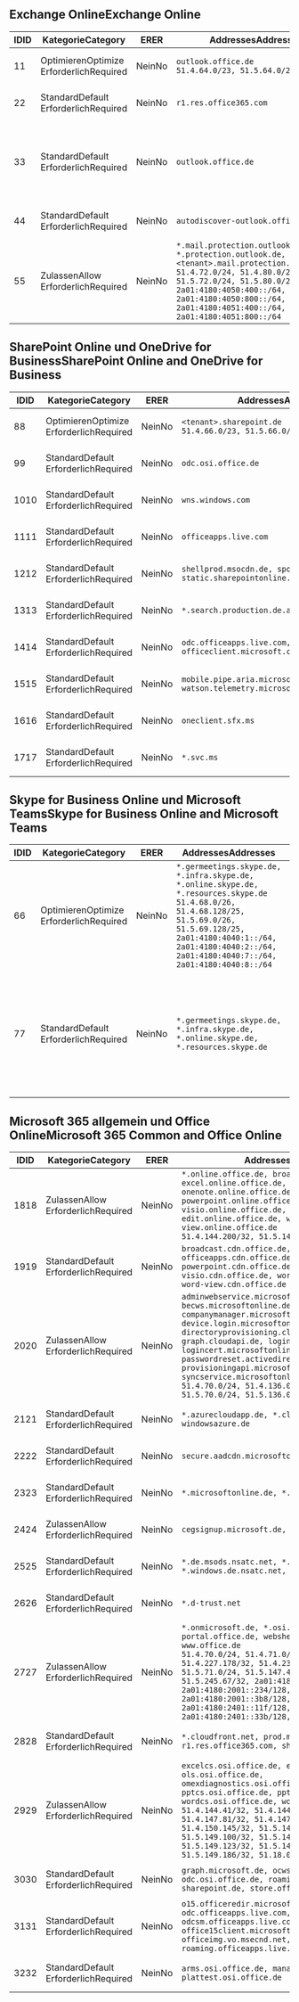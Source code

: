 <!--THIS FILE IS AUTOMATICALLY GENERATED. MANUAL CHANGES WILL BE OVERWRITTEN.-->
<!--Please contact the Office 365 Endpoints team with any questions.-->
<!--Germany endpoints version 2018102900-->
<!--File generated 2018-10-29 14:00:48.2245-->

## <a name="exchange-online"></a><span data-ttu-id="99698-101">Exchange Online</span><span class="sxs-lookup"><span data-stu-id="99698-101">Exchange Online</span></span>

<span data-ttu-id="99698-102">ID</span><span class="sxs-lookup"><span data-stu-id="99698-102">ID</span></span> | <span data-ttu-id="99698-103">Kategorie</span><span class="sxs-lookup"><span data-stu-id="99698-103">Category</span></span> | <span data-ttu-id="99698-104">ER</span><span class="sxs-lookup"><span data-stu-id="99698-104">ER</span></span> | <span data-ttu-id="99698-105">Addresses</span><span class="sxs-lookup"><span data-stu-id="99698-105">Addresses</span></span> | <span data-ttu-id="99698-106">Ports</span><span class="sxs-lookup"><span data-stu-id="99698-106">Ports</span></span>
-- | -------------------- | -- | ------------------------------------------------------------------------------------------------------------------------------------------------------------------------------------------------------------------------------------------------------------ | -------------------------------
<span data-ttu-id="99698-107">1</span><span class="sxs-lookup"><span data-stu-id="99698-107">1</span></span> | <span data-ttu-id="99698-108">Optimieren</span><span class="sxs-lookup"><span data-stu-id="99698-108">Optimize</span></span><BR><span data-ttu-id="99698-109">Erforderlich</span><span class="sxs-lookup"><span data-stu-id="99698-109">Required</span></span> | <span data-ttu-id="99698-110">Nein</span><span class="sxs-lookup"><span data-stu-id="99698-110">No</span></span> | `outlook.office.de`<BR>`51.4.64.0/23, 51.5.64.0/23` | <span data-ttu-id="99698-111">**TCP:** 443, 80</span><span class="sxs-lookup"><span data-stu-id="99698-111">**TCP:** 443, 80</span></span>
<span data-ttu-id="99698-112">2</span><span class="sxs-lookup"><span data-stu-id="99698-112">2</span></span> | <span data-ttu-id="99698-113">Standard</span><span class="sxs-lookup"><span data-stu-id="99698-113">Default</span></span><BR><span data-ttu-id="99698-114">Erforderlich</span><span class="sxs-lookup"><span data-stu-id="99698-114">Required</span></span> | <span data-ttu-id="99698-115">Nein</span><span class="sxs-lookup"><span data-stu-id="99698-115">No</span></span> | `r1.res.office365.com` | <span data-ttu-id="99698-116">**TCP:** 443, 80</span><span class="sxs-lookup"><span data-stu-id="99698-116">**TCP:** 443, 80</span></span>
<span data-ttu-id="99698-117">3</span><span class="sxs-lookup"><span data-stu-id="99698-117">3</span></span> | <span data-ttu-id="99698-118">Standard</span><span class="sxs-lookup"><span data-stu-id="99698-118">Default</span></span><BR><span data-ttu-id="99698-119">Erforderlich</span><span class="sxs-lookup"><span data-stu-id="99698-119">Required</span></span> | <span data-ttu-id="99698-120">Nein</span><span class="sxs-lookup"><span data-stu-id="99698-120">No</span></span> | `outlook.office.de` | <span data-ttu-id="99698-121">**TCP:** 143, 25, 587, 993, 995</span><span class="sxs-lookup"><span data-stu-id="99698-121">**TCP:** 143, 25, 587, 993, 995</span></span>
<span data-ttu-id="99698-122">4</span><span class="sxs-lookup"><span data-stu-id="99698-122">4</span></span> | <span data-ttu-id="99698-123">Standard</span><span class="sxs-lookup"><span data-stu-id="99698-123">Default</span></span><BR><span data-ttu-id="99698-124">Erforderlich</span><span class="sxs-lookup"><span data-stu-id="99698-124">Required</span></span> | <span data-ttu-id="99698-125">Nein</span><span class="sxs-lookup"><span data-stu-id="99698-125">No</span></span> | `autodiscover-outlook.office.de` | <span data-ttu-id="99698-126">**TCP:** 443, 80</span><span class="sxs-lookup"><span data-stu-id="99698-126">**TCP:** 443, 80</span></span>
<span data-ttu-id="99698-127">5</span><span class="sxs-lookup"><span data-stu-id="99698-127">5</span></span> | <span data-ttu-id="99698-128">Zulassen</span><span class="sxs-lookup"><span data-stu-id="99698-128">Allow</span></span><BR><span data-ttu-id="99698-129">Erforderlich</span><span class="sxs-lookup"><span data-stu-id="99698-129">Required</span></span> | <span data-ttu-id="99698-130">Nein</span><span class="sxs-lookup"><span data-stu-id="99698-130">No</span></span> | `*.mail.protection.outlook.de, *.protection.outlook.de, <tenant>.mail.protection.outlook.de`<BR>`51.4.72.0/24, 51.4.80.0/27, 51.5.72.0/24, 51.5.80.0/27, 2a01:4180:4050:400::/64, 2a01:4180:4050:800::/64, 2a01:4180:4051:400::/64, 2a01:4180:4051:800::/64` | <span data-ttu-id="99698-131">**TCP:** 25, 443</span><span class="sxs-lookup"><span data-stu-id="99698-131">**TCP:** 25, 443</span></span>

## <a name="sharepoint-online-and-onedrive-for-business"></a><span data-ttu-id="99698-132">SharePoint Online und OneDrive for Business</span><span class="sxs-lookup"><span data-stu-id="99698-132">SharePoint Online and OneDrive for Business</span></span>

<span data-ttu-id="99698-133">ID</span><span class="sxs-lookup"><span data-stu-id="99698-133">ID</span></span> | <span data-ttu-id="99698-134">Kategorie</span><span class="sxs-lookup"><span data-stu-id="99698-134">Category</span></span> | <span data-ttu-id="99698-135">ER</span><span class="sxs-lookup"><span data-stu-id="99698-135">ER</span></span> | <span data-ttu-id="99698-136">Addresses</span><span class="sxs-lookup"><span data-stu-id="99698-136">Addresses</span></span> | <span data-ttu-id="99698-137">Ports</span><span class="sxs-lookup"><span data-stu-id="99698-137">Ports</span></span>
-- | -------------------- | -- | ------------------------------------------------------------------------------ | ----------------
<span data-ttu-id="99698-138">8</span><span class="sxs-lookup"><span data-stu-id="99698-138">8</span></span> | <span data-ttu-id="99698-139">Optimieren</span><span class="sxs-lookup"><span data-stu-id="99698-139">Optimize</span></span><BR><span data-ttu-id="99698-140">Erforderlich</span><span class="sxs-lookup"><span data-stu-id="99698-140">Required</span></span> | <span data-ttu-id="99698-141">Nein</span><span class="sxs-lookup"><span data-stu-id="99698-141">No</span></span> | `<tenant>.sharepoint.de`<BR>`51.4.66.0/23, 51.5.66.0/23` | <span data-ttu-id="99698-142">**TCP:** 443, 80</span><span class="sxs-lookup"><span data-stu-id="99698-142">**TCP:** 443, 80</span></span>
<span data-ttu-id="99698-143">9</span><span class="sxs-lookup"><span data-stu-id="99698-143">9</span></span> | <span data-ttu-id="99698-144">Standard</span><span class="sxs-lookup"><span data-stu-id="99698-144">Default</span></span><BR><span data-ttu-id="99698-145">Erforderlich</span><span class="sxs-lookup"><span data-stu-id="99698-145">Required</span></span> | <span data-ttu-id="99698-146">Nein</span><span class="sxs-lookup"><span data-stu-id="99698-146">No</span></span> | `odc.osi.office.de` | <span data-ttu-id="99698-147">**TCP:** 443, 80</span><span class="sxs-lookup"><span data-stu-id="99698-147">**TCP:** 443, 80</span></span>
<span data-ttu-id="99698-148">10</span><span class="sxs-lookup"><span data-stu-id="99698-148">10</span></span> | <span data-ttu-id="99698-149">Standard</span><span class="sxs-lookup"><span data-stu-id="99698-149">Default</span></span><BR><span data-ttu-id="99698-150">Erforderlich</span><span class="sxs-lookup"><span data-stu-id="99698-150">Required</span></span> | <span data-ttu-id="99698-151">Nein</span><span class="sxs-lookup"><span data-stu-id="99698-151">No</span></span> | `wns.windows.com` | <span data-ttu-id="99698-152">**TCP:** 443, 80</span><span class="sxs-lookup"><span data-stu-id="99698-152">**TCP:** 443, 80</span></span>
<span data-ttu-id="99698-153">11</span><span class="sxs-lookup"><span data-stu-id="99698-153">11</span></span> | <span data-ttu-id="99698-154">Standard</span><span class="sxs-lookup"><span data-stu-id="99698-154">Default</span></span><BR><span data-ttu-id="99698-155">Erforderlich</span><span class="sxs-lookup"><span data-stu-id="99698-155">Required</span></span> | <span data-ttu-id="99698-156">Nein</span><span class="sxs-lookup"><span data-stu-id="99698-156">No</span></span> | `officeapps.live.com` | <span data-ttu-id="99698-157">**TCP:** 443, 80</span><span class="sxs-lookup"><span data-stu-id="99698-157">**TCP:** 443, 80</span></span>
<span data-ttu-id="99698-158">12</span><span class="sxs-lookup"><span data-stu-id="99698-158">12</span></span> | <span data-ttu-id="99698-159">Standard</span><span class="sxs-lookup"><span data-stu-id="99698-159">Default</span></span><BR><span data-ttu-id="99698-160">Erforderlich</span><span class="sxs-lookup"><span data-stu-id="99698-160">Required</span></span> | <span data-ttu-id="99698-161">Nein</span><span class="sxs-lookup"><span data-stu-id="99698-161">No</span></span> | `shellprod.msocdn.de, spoprod-a.akamaihd.net, static.sharepointonline.com` | <span data-ttu-id="99698-162">**TCP:** 443, 80</span><span class="sxs-lookup"><span data-stu-id="99698-162">**TCP:** 443, 80</span></span>
<span data-ttu-id="99698-163">13</span><span class="sxs-lookup"><span data-stu-id="99698-163">13</span></span> | <span data-ttu-id="99698-164">Standard</span><span class="sxs-lookup"><span data-stu-id="99698-164">Default</span></span><BR><span data-ttu-id="99698-165">Erforderlich</span><span class="sxs-lookup"><span data-stu-id="99698-165">Required</span></span> | <span data-ttu-id="99698-166">Nein</span><span class="sxs-lookup"><span data-stu-id="99698-166">No</span></span> | `*.search.production.de.azuretrafficmanager.de` | <span data-ttu-id="99698-167">**TCP:** 443</span><span class="sxs-lookup"><span data-stu-id="99698-167">**TCP:** 443</span></span>
<span data-ttu-id="99698-168">14</span><span class="sxs-lookup"><span data-stu-id="99698-168">14</span></span> | <span data-ttu-id="99698-169">Standard</span><span class="sxs-lookup"><span data-stu-id="99698-169">Default</span></span><BR><span data-ttu-id="99698-170">Erforderlich</span><span class="sxs-lookup"><span data-stu-id="99698-170">Required</span></span> | <span data-ttu-id="99698-171">Nein</span><span class="sxs-lookup"><span data-stu-id="99698-171">No</span></span> | `odc.officeapps.live.com, officeclient.microsoft.com` | <span data-ttu-id="99698-172">**TCP:** 443, 80</span><span class="sxs-lookup"><span data-stu-id="99698-172">**TCP:** 443, 80</span></span>
<span data-ttu-id="99698-173">15</span><span class="sxs-lookup"><span data-stu-id="99698-173">15</span></span> | <span data-ttu-id="99698-174">Standard</span><span class="sxs-lookup"><span data-stu-id="99698-174">Default</span></span><BR><span data-ttu-id="99698-175">Erforderlich</span><span class="sxs-lookup"><span data-stu-id="99698-175">Required</span></span> | <span data-ttu-id="99698-176">Nein</span><span class="sxs-lookup"><span data-stu-id="99698-176">No</span></span> | `mobile.pipe.aria.microsoft.com, ssw.live.com, watson.telemetry.microsoft.com` | <span data-ttu-id="99698-177">**TCP:** 443, 80</span><span class="sxs-lookup"><span data-stu-id="99698-177">**TCP:** 443, 80</span></span>
<span data-ttu-id="99698-178">16</span><span class="sxs-lookup"><span data-stu-id="99698-178">16</span></span> | <span data-ttu-id="99698-179">Standard</span><span class="sxs-lookup"><span data-stu-id="99698-179">Default</span></span><BR><span data-ttu-id="99698-180">Erforderlich</span><span class="sxs-lookup"><span data-stu-id="99698-180">Required</span></span> | <span data-ttu-id="99698-181">Nein</span><span class="sxs-lookup"><span data-stu-id="99698-181">No</span></span> | `oneclient.sfx.ms` | <span data-ttu-id="99698-182">**TCP:** 443, 80</span><span class="sxs-lookup"><span data-stu-id="99698-182">**TCP:** 443, 80</span></span>
<span data-ttu-id="99698-183">17</span><span class="sxs-lookup"><span data-stu-id="99698-183">17</span></span> | <span data-ttu-id="99698-184">Standard</span><span class="sxs-lookup"><span data-stu-id="99698-184">Default</span></span><BR><span data-ttu-id="99698-185">Erforderlich</span><span class="sxs-lookup"><span data-stu-id="99698-185">Required</span></span> | <span data-ttu-id="99698-186">Nein</span><span class="sxs-lookup"><span data-stu-id="99698-186">No</span></span> | `*.svc.ms` | <span data-ttu-id="99698-187">**TCP:** 443, 80</span><span class="sxs-lookup"><span data-stu-id="99698-187">**TCP:** 443, 80</span></span>

## <a name="skype-for-business-online-and-microsoft-teams"></a><span data-ttu-id="99698-188">Skype for Business Online und Microsoft Teams</span><span class="sxs-lookup"><span data-stu-id="99698-188">Skype for Business Online and Microsoft Teams</span></span>

<span data-ttu-id="99698-189">ID</span><span class="sxs-lookup"><span data-stu-id="99698-189">ID</span></span> | <span data-ttu-id="99698-190">Kategorie</span><span class="sxs-lookup"><span data-stu-id="99698-190">Category</span></span> | <span data-ttu-id="99698-191">ER</span><span class="sxs-lookup"><span data-stu-id="99698-191">ER</span></span> | <span data-ttu-id="99698-192">Addresses</span><span class="sxs-lookup"><span data-stu-id="99698-192">Addresses</span></span> | <span data-ttu-id="99698-193">Ports</span><span class="sxs-lookup"><span data-stu-id="99698-193">Ports</span></span>
-- | -------------------- | -- | ----------------------------------------------------------------------------------------------------------------------------------------------------------------------------------------------------------------------------------------------- | --------------------------------------------------
<span data-ttu-id="99698-194">6</span><span class="sxs-lookup"><span data-stu-id="99698-194">6</span></span> | <span data-ttu-id="99698-195">Optimieren</span><span class="sxs-lookup"><span data-stu-id="99698-195">Optimize</span></span><BR><span data-ttu-id="99698-196">Erforderlich</span><span class="sxs-lookup"><span data-stu-id="99698-196">Required</span></span> | <span data-ttu-id="99698-197">Nein</span><span class="sxs-lookup"><span data-stu-id="99698-197">No</span></span> | `*.germeetings.skype.de, *.infra.skype.de, *.online.skype.de, *.resources.skype.de`<BR>`51.4.68.0/26, 51.4.68.128/25, 51.5.69.0/26, 51.5.69.128/25, 2a01:4180:4040:1::/64, 2a01:4180:4040:2::/64, 2a01:4180:4040:7::/64, 2a01:4180:4040:8::/64` | <span data-ttu-id="99698-198">**TCP:** 443, 80</span><span class="sxs-lookup"><span data-stu-id="99698-198">**TCP:** 443, 80</span></span><BR><span data-ttu-id="99698-199">**UDP:** 3478</span><span class="sxs-lookup"><span data-stu-id="99698-199">**UDP:** 3478</span></span>
<span data-ttu-id="99698-200">7</span><span class="sxs-lookup"><span data-stu-id="99698-200">7</span></span> | <span data-ttu-id="99698-201">Standard</span><span class="sxs-lookup"><span data-stu-id="99698-201">Default</span></span><BR><span data-ttu-id="99698-202">Erforderlich</span><span class="sxs-lookup"><span data-stu-id="99698-202">Required</span></span> | <span data-ttu-id="99698-203">Nein</span><span class="sxs-lookup"><span data-stu-id="99698-203">No</span></span> | `*.germeetings.skype.de, *.infra.skype.de, *.online.skype.de, *.resources.skype.de` | <span data-ttu-id="99698-204">**TCP:** 5061, 50000-59999</span><span class="sxs-lookup"><span data-stu-id="99698-204">**TCP:** 5061, 50000-59999</span></span><BR><span data-ttu-id="99698-205">**UDP:** 50000-59999</span><span class="sxs-lookup"><span data-stu-id="99698-205">**UDP:** 50000-59999</span></span>

## <a name="microsoft-365-common-and-office-online"></a><span data-ttu-id="99698-206">Microsoft 365 allgemein und Office Online</span><span class="sxs-lookup"><span data-stu-id="99698-206">Microsoft 365 Common and Office Online</span></span>

<span data-ttu-id="99698-207">ID</span><span class="sxs-lookup"><span data-stu-id="99698-207">ID</span></span> | <span data-ttu-id="99698-208">Kategorie</span><span class="sxs-lookup"><span data-stu-id="99698-208">Category</span></span> | <span data-ttu-id="99698-209">ER</span><span class="sxs-lookup"><span data-stu-id="99698-209">ER</span></span> | <span data-ttu-id="99698-210">Addresses</span><span class="sxs-lookup"><span data-stu-id="99698-210">Addresses</span></span> | <span data-ttu-id="99698-211">Ports</span><span class="sxs-lookup"><span data-stu-id="99698-211">Ports</span></span>
-- | ------------------- | -- | ---------------------------------------------------------------------------------------------------------------------------------------------------------------------------------------------------------------------------------------------------------------------------------------------------------------------------------------------------------------------------------------------------------------------------------------------------------------------------------- | ----------------
<span data-ttu-id="99698-212">18</span><span class="sxs-lookup"><span data-stu-id="99698-212">18</span></span> | <span data-ttu-id="99698-213">Zulassen</span><span class="sxs-lookup"><span data-stu-id="99698-213">Allow</span></span><BR><span data-ttu-id="99698-214">Erforderlich</span><span class="sxs-lookup"><span data-stu-id="99698-214">Required</span></span> | <span data-ttu-id="99698-215">Nein</span><span class="sxs-lookup"><span data-stu-id="99698-215">No</span></span> | `*.online.office.de, broadcast.online.office.de, excel.online.office.de, onenote.online.office.de, powerpoint.online.office.de, visio.online.office.de, word-edit.online.office.de, word-view.online.office.de`<BR>`51.4.144.200/32, 51.5.149.3/32, 51.18.16.0/23` | <span data-ttu-id="99698-216">**TCP:** 443</span><span class="sxs-lookup"><span data-stu-id="99698-216">**TCP:** 443</span></span>
<span data-ttu-id="99698-217">19</span><span class="sxs-lookup"><span data-stu-id="99698-217">19</span></span> | <span data-ttu-id="99698-218">Standard</span><span class="sxs-lookup"><span data-stu-id="99698-218">Default</span></span><BR><span data-ttu-id="99698-219">Erforderlich</span><span class="sxs-lookup"><span data-stu-id="99698-219">Required</span></span> | <span data-ttu-id="99698-220">Nein</span><span class="sxs-lookup"><span data-stu-id="99698-220">No</span></span> | `broadcast.cdn.office.de, excel.cdn.office.de, officeapps.cdn.office.de, onenote.cdn.office.de, powerpoint.cdn.office.de, view.cdn.office.de, visio.cdn.office.de, word-edit.cdn.office.de, word-view.cdn.office.de` | <span data-ttu-id="99698-221">**TCP:** 443</span><span class="sxs-lookup"><span data-stu-id="99698-221">**TCP:** 443</span></span>
<span data-ttu-id="99698-222">20</span><span class="sxs-lookup"><span data-stu-id="99698-222">20</span></span> | <span data-ttu-id="99698-223">Zulassen</span><span class="sxs-lookup"><span data-stu-id="99698-223">Allow</span></span><BR><span data-ttu-id="99698-224">Erforderlich</span><span class="sxs-lookup"><span data-stu-id="99698-224">Required</span></span> | <span data-ttu-id="99698-225">Nein</span><span class="sxs-lookup"><span data-stu-id="99698-225">No</span></span> | `adminwebservice.microsoftonline.de, becws.microsoftonline.de, companymanager.microsoftonline.de, device.login.microsoftonline.de, directoryprovisioning.cloudapi.de, graph.cloudapi.de, login.microsoftonline.de, logincert.microsoftonline.de, pas.cloudapi.de, passwordreset.activedirectory.microsoftazure.de, provisioningapi.microsoftonline.de, syncservice.microsoftonline.de`<BR>`51.4.70.0/24, 51.4.136.0/24, 51.4.144.0/24, 51.5.70.0/24, 51.5.136.0/24, 51.5.144.0/24` | <span data-ttu-id="99698-226">**TCP:** 443, 80</span><span class="sxs-lookup"><span data-stu-id="99698-226">**TCP:** 443, 80</span></span>
<span data-ttu-id="99698-227">21</span><span class="sxs-lookup"><span data-stu-id="99698-227">21</span></span> | <span data-ttu-id="99698-228">Standard</span><span class="sxs-lookup"><span data-stu-id="99698-228">Default</span></span><BR><span data-ttu-id="99698-229">Erforderlich</span><span class="sxs-lookup"><span data-stu-id="99698-229">Required</span></span> | <span data-ttu-id="99698-230">Nein</span><span class="sxs-lookup"><span data-stu-id="99698-230">No</span></span> | `*.azurecloudapp.de, *.cloudapi.de, *.windows.de, windowsazure.de` | <span data-ttu-id="99698-231">**TCP:** 443, 80</span><span class="sxs-lookup"><span data-stu-id="99698-231">**TCP:** 443, 80</span></span>
<span data-ttu-id="99698-232">22</span><span class="sxs-lookup"><span data-stu-id="99698-232">22</span></span> | <span data-ttu-id="99698-233">Standard</span><span class="sxs-lookup"><span data-stu-id="99698-233">Default</span></span><BR><span data-ttu-id="99698-234">Erforderlich</span><span class="sxs-lookup"><span data-stu-id="99698-234">Required</span></span> | <span data-ttu-id="99698-235">Nein</span><span class="sxs-lookup"><span data-stu-id="99698-235">No</span></span> | `secure.aadcdn.microsoftonline-p.com` | <span data-ttu-id="99698-236">**TCP:** 443, 80</span><span class="sxs-lookup"><span data-stu-id="99698-236">**TCP:** 443, 80</span></span>
<span data-ttu-id="99698-237">23</span><span class="sxs-lookup"><span data-stu-id="99698-237">23</span></span> | <span data-ttu-id="99698-238">Standard</span><span class="sxs-lookup"><span data-stu-id="99698-238">Default</span></span><BR><span data-ttu-id="99698-239">Erforderlich</span><span class="sxs-lookup"><span data-stu-id="99698-239">Required</span></span> | <span data-ttu-id="99698-240">Nein</span><span class="sxs-lookup"><span data-stu-id="99698-240">No</span></span> | `*.microsoftonline.de, *.windows.net` | <span data-ttu-id="99698-241">**TCP:** 443, 80</span><span class="sxs-lookup"><span data-stu-id="99698-241">**TCP:** 443, 80</span></span>
<span data-ttu-id="99698-242">24</span><span class="sxs-lookup"><span data-stu-id="99698-242">24</span></span> | <span data-ttu-id="99698-243">Zulassen</span><span class="sxs-lookup"><span data-stu-id="99698-243">Allow</span></span><BR><span data-ttu-id="99698-244">Erforderlich</span><span class="sxs-lookup"><span data-stu-id="99698-244">Required</span></span> | <span data-ttu-id="99698-245">Nein</span><span class="sxs-lookup"><span data-stu-id="99698-245">No</span></span> | `cegsignup.microsoft.de, negsignup.microsoft.de` | <span data-ttu-id="99698-246">**TCP:** 443, 80</span><span class="sxs-lookup"><span data-stu-id="99698-246">**TCP:** 443, 80</span></span>
<span data-ttu-id="99698-247">25</span><span class="sxs-lookup"><span data-stu-id="99698-247">25</span></span> | <span data-ttu-id="99698-248">Standard</span><span class="sxs-lookup"><span data-stu-id="99698-248">Default</span></span><BR><span data-ttu-id="99698-249">Erforderlich</span><span class="sxs-lookup"><span data-stu-id="99698-249">Required</span></span> | <span data-ttu-id="99698-250">Nein</span><span class="sxs-lookup"><span data-stu-id="99698-250">No</span></span> | `*.de.msods.nsatc.net, *.office.de.akadns.net, *.windows.de.nsatc.net, officehome.msocdn.de` | <span data-ttu-id="99698-251">**TCP:** 443, 80</span><span class="sxs-lookup"><span data-stu-id="99698-251">**TCP:** 443, 80</span></span>
<span data-ttu-id="99698-252">26</span><span class="sxs-lookup"><span data-stu-id="99698-252">26</span></span> | <span data-ttu-id="99698-253">Standard</span><span class="sxs-lookup"><span data-stu-id="99698-253">Default</span></span><BR><span data-ttu-id="99698-254">Erforderlich</span><span class="sxs-lookup"><span data-stu-id="99698-254">Required</span></span> | <span data-ttu-id="99698-255">Nein</span><span class="sxs-lookup"><span data-stu-id="99698-255">No</span></span> | `*.d-trust.net` | <span data-ttu-id="99698-256">**TCP:** 443, 80</span><span class="sxs-lookup"><span data-stu-id="99698-256">**TCP:** 443, 80</span></span>
<span data-ttu-id="99698-257">27</span><span class="sxs-lookup"><span data-stu-id="99698-257">27</span></span> | <span data-ttu-id="99698-258">Zulassen</span><span class="sxs-lookup"><span data-stu-id="99698-258">Allow</span></span><BR><span data-ttu-id="99698-259">Erforderlich</span><span class="sxs-lookup"><span data-stu-id="99698-259">Required</span></span> | <span data-ttu-id="99698-260">Nein</span><span class="sxs-lookup"><span data-stu-id="99698-260">No</span></span> | `*.onmicrosoft.de, *.osi.office.de, office.de, portal.office.de, webshell.suite.office.de, www.office.de`<BR>`51.4.70.0/24, 51.4.71.0/24, 51.4.226.115/32, 51.4.227.178/32, 51.4.230.178/32, 51.5.70.0/24, 51.5.71.0/24, 51.5.147.48/32, 51.5.242.163/32, 51.5.245.67/32, 2a01:4180:2001::92/128, 2a01:4180:2001::234/128, 2a01:4180:2001::3b8/128, 2a01:4180:2401::11f/128, 2a01:4180:2401::33b/128, 2a01:4180:2401::55b/128` | <span data-ttu-id="99698-261">**TCP:** 443, 80</span><span class="sxs-lookup"><span data-stu-id="99698-261">**TCP:** 443, 80</span></span>
<span data-ttu-id="99698-262">28</span><span class="sxs-lookup"><span data-stu-id="99698-262">28</span></span> | <span data-ttu-id="99698-263">Standard</span><span class="sxs-lookup"><span data-stu-id="99698-263">Default</span></span><BR><span data-ttu-id="99698-264">Erforderlich</span><span class="sxs-lookup"><span data-stu-id="99698-264">Required</span></span> | <span data-ttu-id="99698-265">Nein</span><span class="sxs-lookup"><span data-stu-id="99698-265">No</span></span> | `*.cloudfront.net, prod.msocdn.de, r1.res.office365.com, shellprod.msocdn.de` | <span data-ttu-id="99698-266">**TCP:** 443, 80</span><span class="sxs-lookup"><span data-stu-id="99698-266">**TCP:** 443, 80</span></span>
<span data-ttu-id="99698-267">29</span><span class="sxs-lookup"><span data-stu-id="99698-267">29</span></span> | <span data-ttu-id="99698-268">Zulassen</span><span class="sxs-lookup"><span data-stu-id="99698-268">Allow</span></span><BR><span data-ttu-id="99698-269">Erforderlich</span><span class="sxs-lookup"><span data-stu-id="99698-269">Required</span></span> | <span data-ttu-id="99698-270">Nein</span><span class="sxs-lookup"><span data-stu-id="99698-270">No</span></span> | `excelcs.osi.office.de, excelps.osi.office.de, ols.osi.office.de, omexdiagnostics.osi.office.de, pptcs.osi.office.de, pptps.osi.office.de, wordcs.osi.office.de, wordps.osi.office.de`<BR>`51.4.144.41/32, 51.4.144.174/32, 51.4.145.38/32, 51.4.147.81/32, 51.4.147.233/32, 51.4.148.12/32, 51.4.150.145/32, 51.5.147.242/32, 51.5.149.100/32, 51.5.149.119/32, 51.5.149.123/32, 51.5.149.180/32, 51.5.149.186/32, 51.18.0.0/21` | <span data-ttu-id="99698-271">**TCP:** 443, 80</span><span class="sxs-lookup"><span data-stu-id="99698-271">**TCP:** 443, 80</span></span>
<span data-ttu-id="99698-272">30</span><span class="sxs-lookup"><span data-stu-id="99698-272">30</span></span> | <span data-ttu-id="99698-273">Standard</span><span class="sxs-lookup"><span data-stu-id="99698-273">Default</span></span><BR><span data-ttu-id="99698-274">Erforderlich</span><span class="sxs-lookup"><span data-stu-id="99698-274">Required</span></span> | <span data-ttu-id="99698-275">Nein</span><span class="sxs-lookup"><span data-stu-id="99698-275">No</span></span> | `graph.microsoft.de, ocws.osi.office.de, odc.osi.office.de, roaming.osi.office.de, sharepoint.de, store.office.de` | <span data-ttu-id="99698-276">**TCP:** 443, 80</span><span class="sxs-lookup"><span data-stu-id="99698-276">**TCP:** 443, 80</span></span>
<span data-ttu-id="99698-277">31</span><span class="sxs-lookup"><span data-stu-id="99698-277">31</span></span> | <span data-ttu-id="99698-278">Standard</span><span class="sxs-lookup"><span data-stu-id="99698-278">Default</span></span><BR><span data-ttu-id="99698-279">Erforderlich</span><span class="sxs-lookup"><span data-stu-id="99698-279">Required</span></span> | <span data-ttu-id="99698-280">Nein</span><span class="sxs-lookup"><span data-stu-id="99698-280">No</span></span> | `o15.officeredir.microsoft.com, odc.officeapps.live.com, odcsm.officeapps.live.com, office.microsoft.com, office15client.microsoft.com, officeimg.vo.msecnd.net, roaming.officeapps.live.com` | <span data-ttu-id="99698-281">**TCP:** 443, 80</span><span class="sxs-lookup"><span data-stu-id="99698-281">**TCP:** 443, 80</span></span>
<span data-ttu-id="99698-282">32</span><span class="sxs-lookup"><span data-stu-id="99698-282">32</span></span> | <span data-ttu-id="99698-283">Standard</span><span class="sxs-lookup"><span data-stu-id="99698-283">Default</span></span><BR><span data-ttu-id="99698-284">Erforderlich</span><span class="sxs-lookup"><span data-stu-id="99698-284">Required</span></span> | <span data-ttu-id="99698-285">Nein</span><span class="sxs-lookup"><span data-stu-id="99698-285">No</span></span> | `arms.osi.office.de, manage.osi.office.de, plattest.osi.office.de` | <span data-ttu-id="99698-286">**TCP:** 443, 80</span><span class="sxs-lookup"><span data-stu-id="99698-286">**TCP:** 443, 80</span></span>
